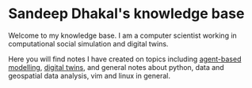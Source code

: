 # Sandeep Dhakal's knowledge base

Welcome to my knowledge base. I am a computer scientist working in computational social simulation and digital twins.

Here you will find notes I have created on topics including [agent-based modelling](./agent_based_modelling/index.md), [digital twins](digital_twins.md), and general notes about python, data and geospatial data analysis, vim and linux in general.
